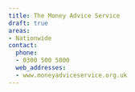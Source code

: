 ```yaml
---
title: The Money Advice Service
draft: true
areas:
- Nationwide
contact:
  phone:
  - 0300 500 5000
  web_addresses:
  - www.moneyadviceservice.org.uk
---
```


